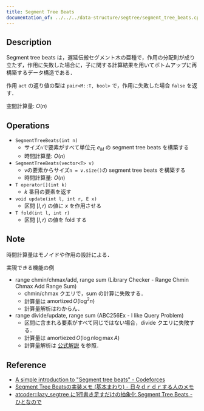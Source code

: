 ```yaml
---
title: Segment Tree Beats
documentation_of: ../../../data-structure/segtree/segment_tree_beats.cpp
---
```


## Description

Segment tree beats は，遅延伝搬セグメント木の亜種で，作用の分配則が成り立たず，作用に失敗した場合に，子に関する計算結果を用いてボトムアップに再構築するデータ構造である．

作用 `act` の返り値の型は `pair<M::T, bool>` で，作用に失敗した場合 `false` を返す．

空間計算量: $O(n)$

## Operations

- `SegmentTreeBeats(int n)`
    - サイズ`n`で要素がすべて単位元 $e_M$ の segment tree beats を構築する
    - 時間計算量: $O(n)$
- `SegmentTreeBeats(vector<T> v)`
    - `v`の要素からサイズ`n = v.size()`の segment tree beats を構築する
    - 時間計算量: $O(n)$
- `T operator[](int k)`
    - $k$ 番目の要素を返す
- `void update(int l, int r, E x)`
    - 区間 $[l, r)$ の値に $x$ を作用させる
- `T fold(int l, int r)`
    - 区間 $[l, r)$ の値を fold する

## Note

時間計算量はモノイドや作用の設計による．

実現できる機能の例
- range chmin/chmax/add, range sum (Library Checker - Range Chmin Chmax Add Range Sum)
    - chmin/chmax クエリで，sum の計算に失敗する．
    - 計算量は $\mathrm{amortized}\,O(\log^2 n)$
    - 計算量解析はわからん．
- range divide/update, range sum (ABC256Ex - I like Query Problem)
    - 区間に含まれる要素がすべて同じではない場合，divide クエリに失敗する．
    - 計算量は $\mathrm{amortiezed}\,O(\log n \log \max A)$
    - 計算量解析は [公式解説](https://atcoder.jp/contests/abc256/editorial/4113) を参照．

## Reference

- [A simple introduction to "Segment tree beats" - Codeforces](https://codeforces.com/blog/entry/5731)
- [Segment Tree Beatsの実装メモ (基本まわり) - 日々ｄｒｄｒする人のメモ](https://smijake3.hatenablog.com/entry/2019/04/28/021457)
- [atcoder::lazy_segtree に1行書き足すだけの抽象化 Segment Tree Beats - ひとなので](https://rsm9.hatenablog.com/entry/2021/02/01/220408)